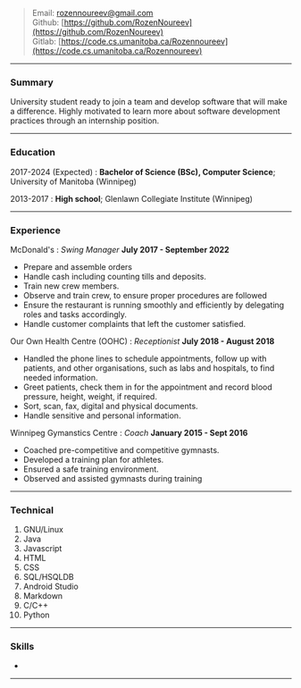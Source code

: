 
 
> Email: [rozennoureev@gmail.com](rozennoureev@gmail.com)  
> Github: [https://github.com/RozenNoureev](https://github.com/RozenNoureev)  
> Gitlab: [https://code.cs.umanitoba.ca/Rozennoureev](https://code.cs.umanitoba.ca/Rozennoureev)  

------


### Summary

University student ready to join a team and develop software that will make a difference. Highly motivated to learn more about software development practices through an internship position.

------


### Education

2017-2024 (Expected)
:   **Bachelor of Science (BSc), Computer Science**; University of Manitoba (Winnipeg)

    

2013-2017
:   **High school**; Glenlawn Collegiate Institute (Winnipeg)

------


### Experience


McDonald's
: *Swing Manager*
  __July 2017 - September 2022__

* Prepare and assemble orders
* Handle cash including counting tills and deposits.
* Train new crew members.
* Observe and train crew, to ensure proper procedures are followed
* Ensure the restaurant is running smoothly and efficiently by delegating roles and tasks accordingly. 
* Handle customer complaints that left the customer satisfied.


Our Own Health Centre (OOHC)
: *Receptionist*
  __July 2018 - August 2018__

* Handled the phone lines to schedule appointments, follow up with patients, and other organisations, such as labs and hospitals, to find needed information.
* Greet patients, check them in for the appointment and record blood pressure, height, weight, if required.
* Sort, scan, fax, digital and physical documents.
* Handle sensitive and personal information.

Winnipeg Gymanstics Centre
: *Coach*
  __January 2015 - Sept 2016__

* Coached pre-competitive and competitive gymnasts.
* Developed a training plan for athletes. 
* Ensured a safe training environment.
* Observed and assisted gymnasts during training


------

### Technical


1. GNU/Linux
2. Java
3. Javascript
4. HTML
5. CSS
6. SQL/HSQLDB
7. Android Studio
8. Markdown
9. C/C++
10. Python

------

### Skills

* 

-------

